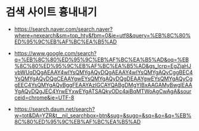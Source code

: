 # 검색 사이트 흉내내기

- https://search.naver.com/search.naver?where=nexearch&sm=top_hty&fbm=0&ie=utf8&query=%EB%8C%80%ED%95%9C%EB%AF%BC%EA%B5%AD

- https://www.google.com/search?q=%EB%8C%80%ED%95%9C%EB%AF%BC%EA%B5%AD&oq=%EB%8C%80%ED%95%9C%EB%AF%BC%EA%B5%AD&gs_lcrp=EgZjaHJvbWUqDQgAEAAY4wIYsQMYgAQyDQgAEAAY4wIYsQMYgAQyCggBEC4YsQMYgAQyDQgCEAAYgwEYsQMYgAQyDQgDEAAYgwEYsQMYgAQyCggEEC4YsQMYgAQyBggFEAAYAzIGCAYQABgDMgYIBxAAGAMyBwgIEAAYgAQyDQgJEC4YrwEYxwEYgATSAQkyODc4ajBqMTWoAgCwAgA&sourceid=chrome&ie=UTF-8

- https://search.daum.net/search?w=tot&DA=YZR&t__nil_searchbox=btn&sug=&sugo=&sq=&o=&q=%EB%8C%80%ED%95%9C%EB%AF%BC%EA%B5%AD
